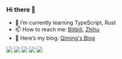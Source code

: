 ### Hi there 👋

<!--
**xqm32/xqm32** is a ✨ _special_ ✨ repository because its `README.md` (this file) appears on your GitHub profile.

Here are some ideas to get you started:

- 🔭 I’m currently working on ...
- 🌱 I’m currently learning ...
- 👯 I’m looking to collaborate on ...
- 🤔 I’m looking for help with ...
- 💬 Ask me about ...
- 📫 How to reach me: ...
- 😄 Pronouns: ...
- ⚡ Fun fact: ...
-->

- 🌱 I’m currently learning TypeScript, Rust
- 📫 How to reach me: [Bilibili](https://space.bilibili.com/26632851), [Zhihu](https://www.zhihu.com/people/xqm32)
- 📕 Here’s my blog: [Qiming's Blog](https://xqm32.org) 

![](https://github-profile-summary-cards.vercel.app/api/cards/profile-details?username=xqm32&theme=github)
![](https://github-profile-summary-cards.vercel.app/api/cards/repos-per-language?username=xqm32&theme=github)
![](https://github-profile-summary-cards.vercel.app/api/cards/most-commit-language?username=xqm32&theme=github)
![](https://github-profile-summary-cards.vercel.app/api/cards/stats?username=xqm32&theme=github)
![](https://github-profile-summary-cards.vercel.app/api/cards/productive-time?username=xqm32&theme=github)
